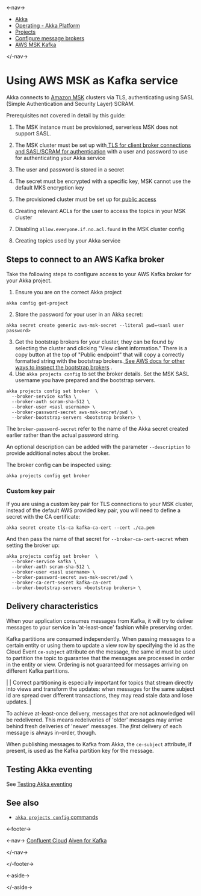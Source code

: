 

<-nav->

- [  Akka](../../index.html)
- [  Operating - Akka Platform](../index.html)
- [  Projects](index.html)
- [  Configure message brokers](message-brokers.html)
- [  AWS MSK Kafka](broker-aws-msk.html)



</-nav->



# Using AWS MSK as Kafka service

Akka connects to [Amazon MSK](https://aws.amazon.com/msk/) clusters via TLS, authenticating using SASL (Simple Authentication and Security Layer) SCRAM.

Prerequisites not covered in detail by this guide:

1. The MSK instance must be provisioned, serverless MSK does not support SASL.
2. The MSK cluster must be set up with[  TLS for client broker connections and SASL/SCRAM for authentication](https://docs.aws.amazon.com/msk/latest/developerguide/msk-password.html)   with a user and password to use for authenticating your Akka service  

  1. The user and password is stored in a secret
  2. The secret must be encrypted with a specific key, MSK cannot use the default MKS encryption key
3. The provisioned cluster must be set up for[  public access](https://docs.aws.amazon.com/msk/latest/developerguide/public-access.html)  

  1. Creating relevant ACLs for the user to access the topics in your MSK cluster
  2. Disabling `allow.everyone.if.no.acl.found`     in the MSK cluster config
4. Creating topics used by your Akka service

## [](about:blank#_steps_to_connect_to_an_aws_kafka_broker) Steps to connect to an AWS Kafka broker

Take the following steps to configure access to your AWS Kafka broker for your Akka project.

1. Ensure you are on the correct Akka project  


```command
akka config get-project
```
2. Store the password for your user in an Akka secret:  


```command
akka secret create generic aws-msk-secret --literal pwd=<sasl user password>
```
3. Get the bootstrap brokers for your cluster, they can be found by selecting the cluster and clicking "View client information."
There is a copy button at the top of "Public endpoint" that will copy a correctly formatted string with the bootstrap brokers.[  See AWS docs for other ways to inspect the bootstrap brokers](https://docs.aws.amazon.com/msk/latest/developerguide/msk-get-bootstrap-brokers.html)  .
4. Use `akka projects config`   to set the broker details. Set the MSK SASL username you have prepared and the bootstrap servers.  


```command
akka projects config set broker  \
  --broker-service kafka \
  --broker-auth scram-sha-512 \
  --broker-user <sasl username> \
  --broker-password-secret aws-msk-secret/pwd \
  --broker-bootstrap-servers <bootstrap brokers> \
```

The `broker-password-secret` refer to the name of the Akka secret created earlier rather than the actual password string.

An optional description can be added with the parameter `--description` to provide additional notes about the broker.

The broker config can be inspected using:


```command
akka projects config get broker
```

### [](about:blank#_custom_key_pair) Custom key pair

If you are using a custom key pair for TLS connections to your MSK cluster, instead of the default AWS provided key pair, you will need to define a secret with the CA certificate:


```command
akka secret create tls-ca kafka-ca-cert --cert ./ca.pem
```

And then pass the name of that secret for `--broker-ca-cert-secret` when setting the broker up:


```command
akka projects config set broker  \
  --broker-service kafka \
  --broker-auth scram-sha-512 \
  --broker-user <sasl username> \
  --broker-password-secret aws-msk-secret/pwd \
  --broker-ca-cert-secret kafka-ca-cert
  --broker-bootstrap-servers <bootstrap brokers> \
```

## [](about:blank#_delivery_characteristics) Delivery characteristics

When your application consumes messages from Kafka, it will try to deliver messages to your service in 'at-least-once' fashion while preserving order.

Kafka partitions are consumed independently. When passing messages to a certain entity or using them to update a view row by specifying the id as the Cloud Event `ce-subject` attribute on the message, the same id must be used to partition the topic to guarantee that the messages are processed in order in the entity or view. Ordering is not guaranteed for messages arriving on different Kafka partitions.

|  | Correct partitioning is especially important for topics that stream directly into views and transform the updates: when messages for the same subject id are spread over different transactions, they may read stale data and lose updates. |

To achieve at-least-once delivery, messages that are not acknowledged will be redelivered. This means redeliveries of 'older' messages may arrive behind fresh deliveries of 'newer' messages. The *first* delivery of each message is always in-order, though.

When publishing messages to Kafka from Akka, the `ce-subject` attribute, if present, is used as the Kafka partition key for the message.

## [](about:blank#_testing_akka_eventing) Testing Akka eventing

See [Testing Akka eventing](message-brokers.html#_testing)

## [](about:blank#_see_also) See also

- <a href="../../reference/cli/akka-cli/akka_projects_config.html#_see_also"> `akka projects config`   commands</a>



<-footer->


<-nav->
[Confluent Cloud](broker-confluent.html) [Aiven for Kafka](broker-aiven.html)

</-nav->


</-footer->


<-aside->


</-aside->

